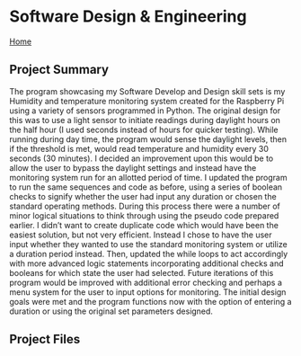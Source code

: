# Software Design & Engineering

[Home](/index.md)

## Project Summary
The program showcasing my Software Develop and Design skill sets is my Humidity and temperature monitoring system created for the Raspberry Pi using a variety of sensors programmed in Python.  The original design for this was to use a light sensor to initiate readings during daylight hours on the half hour (I used seconds instead of hours for quicker testing).   While running during day time, the program would sense the daylight levels, then if the threshold is met, would read temperature and humidity every 30 seconds (30 minutes).
I decided an improvement upon this would be to allow the user to bypass the daylight settings and instead have the monitoring system run for an allotted period of time.  I updated the program to run the same sequences and code as before, using a series of boolean checks to signify whether the user had input any duration or chosen the standard operating methods.
	During this process there were a number of minor logical situations to think through using the pseudo code prepared earlier.  I didn’t want to create duplicate code which would have been the easiest solution, but not very efficient.  Instead I chose to have the user input whether they wanted to use the standard monitoring system or utilize a duration period instead.  Then, updated the while loops to act accordingly with more advanced logic statements incorporating additional checks and booleans for which state the user had selected.
	Future iterations of this program would be improved with additional error checking and perhaps a menu system for the user to input options for monitoring.  The initial design goals were met and the program functions now with the option of entering a duration or using the original set parameters designed.

## Project Files
